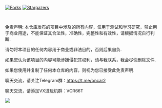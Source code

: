 <!-- PROJECT SHIELDS -->

[![Forks][forks-shield]][forks-url]
[![Stargazers][stars-shield]][stars-url]

<!-- PROJECT LOGO -->
<br />

免责声明: 本仓库发布的项目中涉及的所有内容，仅用于测试和学习研究，禁止用于商业用途，不能保证其合法性，准确性，完整性和有效性，请根据情况自行判断.

请勿将本项目的任何内容用于商业或非法目的，否则后果自负.

如果您认为该项目的内容可能涉嫌侵犯其权利，请与我联系，我会尽快删除文件.

如果您使用并复制了任何本仓库的内容，则视为您已接受此免责声明.

聊天交流，请关注Telegram群：https://t.me/oncar2

聊天交流，请添加VX进玩机群：VCR66T


![](http://profile-counter.glitch.me/evilbutcher/count.svg)

<!-- links -->
[your-project-path]:axs6/repo
[forks-shield]: https://img.shields.io/github/forks/axs6/repo.svg?style=flat-square
[forks-url]: https://github.com/axs6/repo/network/members
[stars-shield]: https://img.shields.io/github/stars/axs6/repo.svg?style=flat-square
[stars-url]: https://github.com/axs6/repo/stargazers
